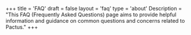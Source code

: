 +++
title = 'FAQ'
draft = false
layout = 'faq'
type = 'about'
Description = "This FAQ (Frequently Asked Questions) page aims to provide helpful information and guidance on common questions and concerns related to Pactus."
+++

